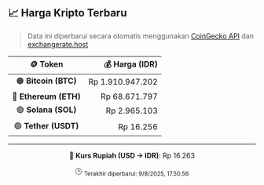 

<!-- HARGA_KRIPTO -->
## 📈 Harga Kripto Terbaru

> Data ini diperbarui secara otomatis menggunakan [CoinGecko API](https://www.coingecko.com/) dan [exchangerate.host](https://exchangerate.host/)

<div align="center">

| 🪙 Token | 💰 Harga (IDR) |
|:------:|---------------:|
| 🟠 **Bitcoin (BTC)**   | Rp 1.910.947.202 |
| 🔵 **Ethereum (ETH)**  | Rp 68.671.797 |
| 🟣 **Solana (SOL)**    | Rp 2.965.103 |
| 🟢 **Tether (USDT)**   | Rp 16.256 |

---

💱 **Kurs Rupiah (USD → IDR)**: Rp 16.263

🕒 <sub>Terakhir diperbarui: 9/8/2025, 17.50.56</sub>

</div>
<!-- /HARGA_KRIPTO -->